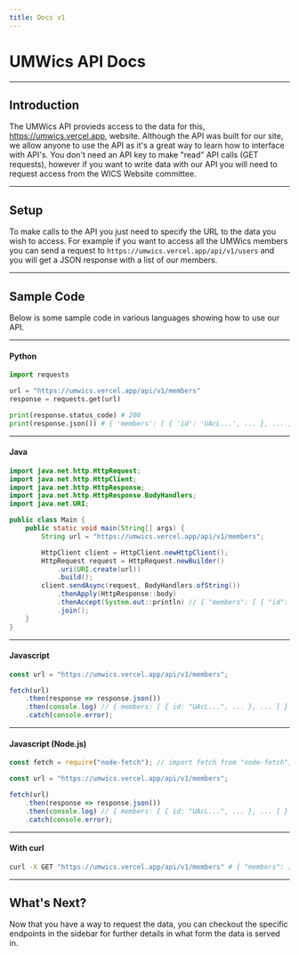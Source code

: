 ```yaml
---
title: Docs v1
---
```


# UMWics API Docs

---

## Introduction

The UMWics API provieds access to the data for this, <https://umwics.vercel.app>, website. Although the API was built for our site, we allow anyone to use the API as it's a great way to learn how to interface with API's. You don't need an API key to make "read" API calls (GET requests), however if you want to write data with our API you will need to request access from the WICS Website committee.

---

## Setup

To make calls to the API you just need to specify the URL to the data you wish to access. For example if you want to access all the UMWics members you can send a request to `https://umwics.vercel.app/api/v1/users` and you will get a JSON response with a list of our members.

---

## Sample Code

Below is some sample code in various languages showing how to use our API.

---

#### Python

```python
import requests

url = "https://umwics.vercel.app/api/v1/members"
response = requests.get(url)

print(response.status_code) # 200
print(response.json()) # { 'members': [ { 'id': 'UAcL...', ... }, ... ] }
```

---

#### Java

```java
import java.net.http.HttpRequest;
import java.net.http.HttpClient;
import java.net.http.HttpResponse;
import java.net.http.HttpResponse.BodyHandlers;
import java.net.URI;

public class Main {
    public static void main(String[] args) {
        String url = "https://umwics.vercel.app/api/v1/members";

        HttpClient client = HttpClient.newHttpClient();
        HttpRequest request = HttpRequest.newBuilder()
            .uri(URI.create(url))
            .build();
        client.sendAsync(request, BodyHandlers.ofString())
            .thenApply(HttpResponse::body)
            .thenAccept(System.out::println) // { "members": [ { "id": "UAcL...", ... }, ... ] }
            .join();
    }
}
```

---

#### Javascript

```javascript
const url = "https://umwics.vercel.app/api/v1/members";

fetch(url)
    .then(response => response.json())
    .then(console.log) // { members: [ { id: "UAcL...", ... }, ... ] }
    .catch(console.error);
```

---

#### Javascript (Node.js)

```javascript
const fetch = require("node-fetch"); // import fetch from "node-fetch"; if you are using esm

const url = "https://umwics.vercel.app/api/v1/members";

fetch(url)
    .then(response => response.json())
    .then(console.log) // { members: [ { id: "UAcL...", ... }, ... ] }
    .catch(console.error);
```

---

#### With curl

```bash
curl -X GET "https://umwics.vercel.app/api/v1/members" # { "members": [ { "id": "UAcL...", ... }, ... ] }
```

---

## What's Next?

Now that you have a way to request the data, you can checkout the specific endpoints in the sidebar for further details in what form the data is served in.
